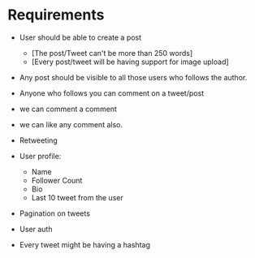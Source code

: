 # Requirements

- User should be able to create a post
  - [The post/Tweet can't be more than 250 words]
  - [Every post/tweet will be having support for image upload]

- Any post should be visible to all those users who follows the author.
- Anyone who follows you can comment on a tweet/post
- we can comment a comment
- we can like any comment also.
- Retweeting

- User profile:
  - Name
  - Follower Count
  - Bio
  - Last 10 tweet from the user

- Pagination on tweets
- User auth

- Every tweet might be having a hashtag